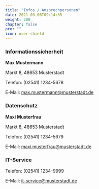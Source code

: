 ```yaml
---
title: "Infos / Ansprechpersonen"
date: 2021-03-06T09:14:35
weight: 200
chapter: false
pre: ""
icon: user-shield
---
```


### Informationssicherheit

**Max Mustermann**

Markt 8, 48653 Musterstadt

Telefon: (02541) 1234-5678

E-Mail: [max.mustermann@musterstadt.de](mailto:max.mustermann@musterstadt.de)

### Datenschutz

**Maxi Musterfrau**

Markt 8, 48653 Musterstadt

Telefon: (02541) 1234-5679

E-Mail: [maxi.musterfrau@musterstadt.de](mailto:maxi.musterfrau@musterstadt.de)

### IT-Service

Telefon: (02541) 1234-9999

E-Mail: [it-service@musterstadt.de](mailto:it-service@musterstadt.de)




